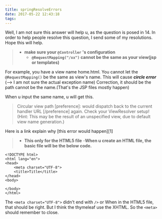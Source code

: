 ```yaml
---
title: springResolveErrors
date: 2017-05-22 12:43:18
tags:
---
```

Well, I am not sure this answer will help u, as the question is posed in 14. In order to help people resolve this question, I send some of my resolutions. Hope this will help.

> - **make sure your `@Controller` 's configuration** 
>     - **`@RequestMapping("/xx")` cannot be the same as your view(jsp or templates)**

For example, you have a view name home.html. You cannot let the `@RequestMapping()` be the same as view's name. This will cause ***circle error*** (--> I am not sure the actual exception name) Correction, it should be the path cannot be the name.(That's the JSP files mostly happen)

When u input the same name, u will get this. 
> Circular view path [preference]: would dispatch back to the current handler URL [/preference] again. Check your ViewResolver setup! (Hint: This may be the result of an unspecified view, due to default view name generation.)

Here is a link explain why [this error would happen][1] 

  >  - **This only for the HTML5 file**
  >       -**When u create an HTML file, the basic file will be the below code.**

    <!DOCTYPE html>
    <html lang="en">
    <head>
        <meta charset="UTF-8">
        <title>Title</title>
    </head>
    <body>
    
    </body>
    </html>

The `<meta charset="UTF-8">` didn't end with `/>` or </meta>
When in the HTML5 file, that should be right. But I think the thymeleaf use the XHTML. So the `<meta>` should remember to close.
  

